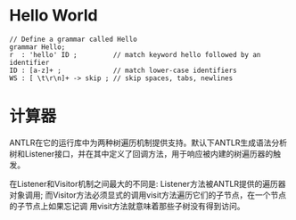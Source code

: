 # Hello World

```g4
// Define a grammar called Hello
grammar Hello;
r  : 'hello' ID ;         // match keyword hello followed by an identifier
ID : [a-z]+ ;             // match lower-case identifiers
WS : [ \t\r\n]+ -> skip ; // skip spaces, tabs, newlines
```
# 计算器

ANTLR在它的运行库中为两种树遍历机制提供支持。默认下ANTLR生成语法分析树和Listener接口，并在其中定义了回调方法，用于响应被内建的树遍历器的触发。

在Listener和Visitor机制之间最大的不同是: Listener方法被ANTLR提供的遍历器对象调用; 而Visitor方法必须显式的调用visit方法遍历它们的子节点，在一个节点的子节点上如果忘记调 用visit方法就意味着那些子树没有得到访问。

